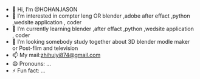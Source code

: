 - 👋 Hi, I’m @HOHANJASON
- 👀 I’m interested in compter leng OR blender ,adobe after effact ,python ,wedsite application , coder
- 🌱 I’m currently learning blender ,after effact ,python ,wedsite application , coder
- 💞️ I’m looking somebody study together about 3D blender modle maker or Post-flim and television
- 📫 My mail:zhihuiyi874@gmail.com
- 😄 Pronouns: ...
- ⚡ Fun fact: ...

<!---
HOHANJASON/HOHANJASON is a ✨ special ✨ repository because its `README.md` (this file) appears on your GitHub profile.
You can click the Preview link to take a look at your changes.
--->
